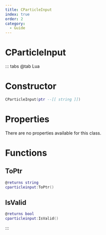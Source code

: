 ```yaml
---
title: CParticleInput
index: true
order: 2
category:
  - Guide
---
```


# CParticleInput

::: tabs
@tab Lua
# Constructor
```lua
CParticleInput(ptr --[[ string ]])
```
# Properties
There are no properties available for this class.
# Functions
## ToPtr
```lua
@returns string
cparticleinput:ToPtr()
```
## IsValid
```lua
@returns bool
cparticleinput:IsValid()
```

:::